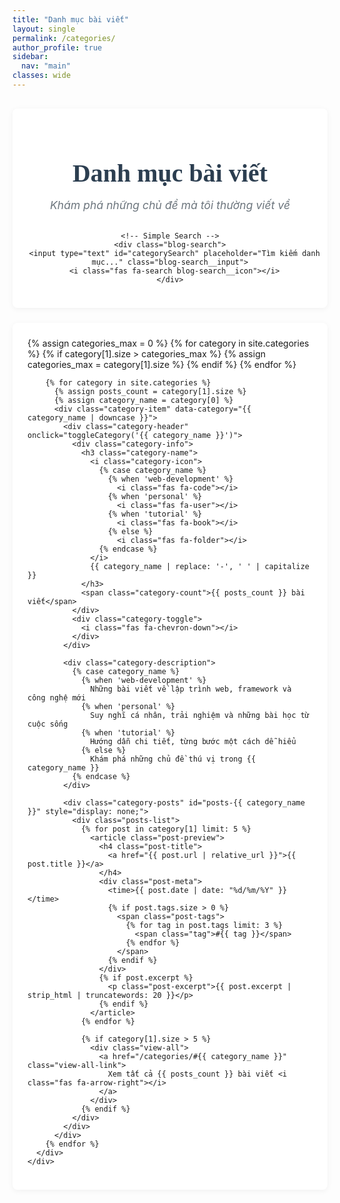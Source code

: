 ```yaml
---
title: "Danh mục bài viết"
layout: single
permalink: /categories/
author_profile: true
sidebar:
  nav: "main"
classes: wide
---
```


<div class="blog-categories">
  <!-- Header Section -->
  <div class="blog-header">
    <h1 class="blog-title">Danh mục bài viết</h1>
    <p class="blog-subtitle">Khám phá những chủ đề mà tôi thường viết về</p>

    <!-- Simple Search -->
    <div class="blog-search">
      <input type="text" id="categorySearch" placeholder="Tìm kiếm danh mục..." class="blog-search__input">
      <i class="fas fa-search blog-search__icon"></i>
    </div>
  </div>

  <!-- Categories List -->
  <div class="blog-content">
    <div class="categories-list" id="categoriesList">
        {% assign categories_max = 0 %}
        {% for category in site.categories %}
          {% if category[1].size > categories_max %}
            {% assign categories_max = category[1].size %}
          {% endif %}
        {% endfor %}

        {% for category in site.categories %}
          {% assign posts_count = category[1].size %}
          {% assign category_name = category[0] %}
          <div class="category-item" data-category="{{ category_name | downcase }}">
            <div class="category-header" onclick="toggleCategory('{{ category_name }}')">
              <div class="category-info">
                <h3 class="category-name">
                  <i class="category-icon">
                    {% case category_name %}
                      {% when 'web-development' %}
                        <i class="fas fa-code"></i>
                      {% when 'personal' %}
                        <i class="fas fa-user"></i>
                      {% when 'tutorial' %}
                        <i class="fas fa-book"></i>
                      {% else %}
                        <i class="fas fa-folder"></i>
                    {% endcase %}
                  </i>
                  {{ category_name | replace: '-', ' ' | capitalize }}
                </h3>
                <span class="category-count">{{ posts_count }} bài viết</span>
              </div>
              <div class="category-toggle">
                <i class="fas fa-chevron-down"></i>
              </div>
            </div>

            <div class="category-description">
              {% case category_name %}
                {% when 'web-development' %}
                  Những bài viết về lập trình web, framework và công nghệ mới
                {% when 'personal' %}
                  Suy nghĩ cá nhân, trải nghiệm và những bài học từ cuộc sống
                {% when 'tutorial' %}
                  Hướng dẫn chi tiết, từng bước một cách dễ hiểu
                {% else %}
                  Khám phá những chủ đề thú vị trong {{ category_name }}
              {% endcase %}
            </div>

            <div class="category-posts" id="posts-{{ category_name }}" style="display: none;">
              <div class="posts-list">
                {% for post in category[1] limit: 5 %}
                  <article class="post-preview">
                    <h4 class="post-title">
                      <a href="{{ post.url | relative_url }}">{{ post.title }}</a>
                    </h4>
                    <div class="post-meta">
                      <time>{{ post.date | date: "%d/%m/%Y" }}</time>
                      {% if post.tags.size > 0 %}
                        <span class="post-tags">
                          {% for tag in post.tags limit: 3 %}
                            <span class="tag">#{{ tag }}</span>
                          {% endfor %}
                        </span>
                      {% endif %}
                    </div>
                    {% if post.excerpt %}
                      <p class="post-excerpt">{{ post.excerpt | strip_html | truncatewords: 20 }}</p>
                    {% endif %}
                  </article>
                {% endfor %}

                {% if category[1].size > 5 %}
                  <div class="view-all">
                    <a href="/categories/#{{ category_name }}" class="view-all-link">
                      Xem tất cả {{ posts_count }} bài viết <i class="fas fa-arrow-right"></i>
                    </a>
                  </div>
                {% endif %}
              </div>
            </div>
          </div>
        {% endfor %}
      </div>
    </div>
  </div>

<style>
.blog-categories {
  padding: 1rem 0;
  background: transparent;
  min-height: auto;
}

.blog-header {
  text-align: center;
  margin-bottom: 2rem;
  padding: 1.5rem 0;
  background: white;
  border-radius: 8px;
  margin-bottom: 1.5rem;
  box-shadow: 0 2px 10px rgba(0,0,0,0.05);
}

.blog-title {
  font-size: 2.5rem;
  font-weight: 600;
  color: #2c3e50;
  margin-bottom: 0.5rem;
  font-family: 'Crimson Text', serif;
}

.blog-subtitle {
  font-size: 1.1rem;
  color: #6c757d;
  margin-bottom: 2rem;
  font-style: italic;
}

.blog-search {
  position: relative;
  max-width: 400px;
  margin: 0 auto;
}

.blog-search__input {
  width: 100%;
  padding: 0.75rem 1rem 0.75rem 2.5rem;
  border: 1px solid #ddd;
  border-radius: 8px;
  font-size: 1rem;
  background: #fff;
  transition: all 0.3s ease;
}

.blog-search__input:focus {
  outline: none;
  border-color: #3b82f6;
  box-shadow: 0 0 0 3px rgba(59, 130, 246, 0.1);
}

.blog-search__icon {
  position: absolute;
  left: 0.75rem;
  top: 50%;
  transform: translateY(-50%);
  color: #999;
}

.blog-content {
  background: white;
  border-radius: 8px;
  box-shadow: 0 2px 10px rgba(0,0,0,0.05);
  margin-bottom: 2rem;
}

.categories-list {
  padding: 1.5rem !important;
}

.category-item {
  border-bottom: 1px solid #f0f0f0;
  margin-bottom: 1.5rem;
  padding-bottom: 1.5rem;
}

.category-item:last-child {
  border-bottom: none;
  margin-bottom: 0;
  padding-bottom: 0;
}

.category-header {
  display: flex;
  justify-content: space-between;
  align-items: center;
  cursor: pointer;
  padding: 1rem;
  border-radius: 8px;
  transition: all 0.3s ease;
  background: #f8f9fa;
}

.category-header:hover {
  background: #e9ecef;
}

.category-info {
  display: flex;
  align-items: center;
  gap: 1rem;
}

.category-name {
  margin: 0;
  font-size: 1.25rem;
  font-weight: 500;
  color: #2c3e50;
  display: flex;
  align-items: center;
  gap: 0.5rem;
}

.category-icon {
  color: #3b82f6;
  width: 20px;
}

.category-count {
  background: #e3f2fd;
  color: #1976d2;
  padding: 0.25rem 0.75rem;
  border-radius: 12px;
  font-size: 0.875rem;
  font-weight: 500;
}

.category-toggle {
  color: #6c757d;
  transition: transform 0.3s ease;
}

.category-item.active .category-toggle {
  transform: rotate(180deg);
}

.category-description {
  color: #6c757d;
  font-style: italic;
  margin: 0.75rem 1rem 1rem 1rem;
  line-height: 1.5;
}

.category-posts {
  margin-top: 1rem;
  padding: 0 1rem;
}

.posts-list {
  background: #f8f9fa;
  border-radius: 8px;
  padding: 1.5rem;
}

.post-preview {
  padding: 1rem 0;
  border-bottom: 1px solid #e9ecef;
}

.post-preview:last-child {
  border-bottom: none;
  padding-bottom: 0;
}

.post-title {
  margin: 0 0 0.5rem 0;
  font-size: 1.1rem;
  font-weight: 500;
}

.post-title a {
  color: #2c3e50;
  text-decoration: none;
  transition: color 0.3s ease;
}

.post-title a:hover {
  color: #3b82f6;
}

.post-meta {
  display: flex;
  align-items: center;
  gap: 1rem;
  margin-bottom: 0.5rem;
  font-size: 0.875rem;
  color: #6c757d;
}

.post-tags {
  display: flex;
  gap: 0.5rem;
}

.tag {
  background: #e9ecef;
  color: #495057;
  padding: 0.125rem 0.5rem;
  border-radius: 4px;
  font-size: 0.75rem;
}

.post-excerpt {
  color: #495057;
  line-height: 1.6;
  margin: 0;
  font-size: 0.95rem;
}

.view-all {
  text-align: center;
  margin-top: 1.5rem;
  padding-top: 1rem;
  border-top: 1px solid #e9ecef;
}

.view-all-link {
  color: #3b82f6;
  text-decoration: none;
  font-weight: 500;
  display: inline-flex;
  align-items: center;
  gap: 0.5rem;
  transition: all 0.3s ease;
}

.view-all-link:hover {
  color: #1d4ed8;
  transform: translateX(2px);
}

@media (max-width: 768px) {
  .blog-categories {
    padding: 0.5rem 0;
  }

  .blog-title {
    font-size: 2rem;
  }

  .blog-header {
    margin-bottom: 1rem;
    padding: 1rem;
  }

  .categories-list {
    padding: 1rem;
  }

  .category-header {
    padding: 0.75rem;
  }

  .category-info {
    flex-direction: column;
    align-items: flex-start;
    gap: 0.5rem;
  }

  .post-meta {
    flex-direction: column;
    align-items: flex-start;
    gap: 0.5rem;
  }
}
</style>

<script>
// Search functionality
document.getElementById('categorySearch').addEventListener('input', function(e) {
  const searchTerm = e.target.value.toLowerCase();
  const categoryItems = document.querySelectorAll('.category-item');

  categoryItems.forEach(item => {
    const categoryName = item.dataset.category;
    const categoryText = item.querySelector('.category-name').textContent.toLowerCase();
    const categoryDesc = item.querySelector('.category-description').textContent.toLowerCase();

    if (categoryName.includes(searchTerm) || categoryText.includes(searchTerm) || categoryDesc.includes(searchTerm)) {
      item.style.display = 'block';
    } else {
      item.style.display = 'none';
    }
  });
});

// Toggle category posts
function toggleCategory(categoryName) {
  const postsDiv = document.getElementById('posts-' + categoryName);
  const categoryItem = document.querySelector(`[data-category="${categoryName.toLowerCase()}"]`);

  if (postsDiv.style.display === 'none' || postsDiv.style.display === '') {
    postsDiv.style.display = 'block';
    categoryItem.classList.add('active');
  } else {
    postsDiv.style.display = 'none';
    categoryItem.classList.remove('active');
  }
}

// Auto-focus search when page loads
document.addEventListener('DOMContentLoaded', function() {
  // Add smooth scrolling for view-all links
  document.querySelectorAll('.view-all-link').forEach(link => {
    link.addEventListener('click', function(e) {
      e.preventDefault();
      // You can add logic here to show all posts for the category
    });
  });
});
</script>
